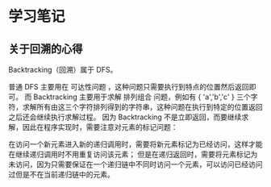 # 学习笔记
## 关于回溯的心得
Backtracking（回溯）属于 DFS。

普通 DFS 主要用在 可达性问题 ，这种问题只需要执行到特点的位置然后返回即可。
而 Backtracking 主要用于求解 排列组合 问题，例如有 { 'a','b','c' } 三个字符，求解所有由这三个字符排列得到的字符串，这种问题在执行到特定的位置返回之后还会继续执行求解过程。
因为 Backtracking 不是立即返回，而要继续求解，因此在程序实现时，需要注意对元素的标记问题：

在访问一个新元素进入新的递归调用时，需要将新元素标记为已经访问，这样才能在继续递归调用时不用重复访问该元素；
但是在递归返回时，需要将元素标记为未访问，因为只需要保证在一个递归链中不同时访问一个元素，可以访问已经访问过但是不在当前递归链中的元素。